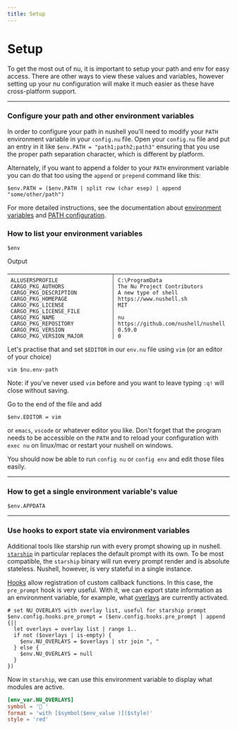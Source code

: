 ```yaml
---
title: Setup
---
```


# Setup

To get the most out of nu, it is important to setup your path and env for easy access.
There are other ways to view these values and variables, however setting up your nu configuration will make it much easier as these have cross-platform support.

---

### Configure your path and other environment variables

In order to configure your path in nushell you'll need to modify your `PATH` environment variable in your `config.nu` file. Open your `config.nu` file and put an entry in it like `$env.PATH = "path1;path2;path3"` ensuring that you use the proper path separation character, which is different by platform.

Alternately, if you want to append a folder to your `PATH` environment variable you can do that too using the `append` or `prepend` command like this:

```nu
$env.PATH = ($env.PATH | split row (char esep) | append "some/other/path")
```

For more detailed instructions, see the documentation about [environment variables](/book/environment.html#setting-environment-variables) and [PATH configuration](/book/configuration.html#path-configuration).

### How to list your environment variables

```nu
$env
```

Output

```
─────────────────────────────────┬────────────────────────────────────────────
 ALLUSERSPROFILE                 │ C:\ProgramData
 CARGO_PKG_AUTHORS               │ The Nu Project Contributors
 CARGO_PKG_DESCRIPTION           │ A new type of shell
 CARGO_PKG_HOMEPAGE              │ https://www.nushell.sh
 CARGO_PKG_LICENSE               │ MIT
 CARGO_PKG_LICENSE_FILE          │
 CARGO_PKG_NAME                  │ nu
 CARGO_PKG_REPOSITORY            │ https://github.com/nushell/nushell
 CARGO_PKG_VERSION               │ 0.59.0
 CARGO_PKG_VERSION_MAJOR         │ 0
```

Let's practise that and set `$EDITOR` in our `env.nu` file using `vim` (or an editor of your choice)

```
vim $nu.env-path
```

Note: if you've never used `vim` before and you want to leave typing `:q!` will close without saving.

Go to the end of the file and add

```
$env.EDITOR = vim
```

or `emacs`, `vscode` or whatever editor you like. Don't forget that the program needs to be accessible on the `PATH`
and to reload your configuration with `exec nu` on linux/mac or restart your nushell on windows.

You should now be able to run `config nu` or `config env` and edit those files easily.

---

### How to get a single environment variable's value

```nu
$env.APPDATA
```
---

### Use hooks to export state via environment variables

Additional tools like starship run with every prompt showing up in nushell.
[`starship`](https://starship.rs) in particular replaces the default prompt with
its own.
To be most compatible, the `starship` binary will run every prompt render and
is absolute stateless.
Nushell, however, is very stateful in a single instance.

[Hooks](https://www.nushell.sh/book/hooks.html#hooks) allow registration of
custom callback functions.
In this case, the `pre_prompt` hook is very useful.
With it, we can export state information as an environment variable, for
example, what [overlays](https://www.nushell.sh/book/overlays.html) are
currently activated.

```nu
# set NU_OVERLAYS with overlay list, useful for starship prompt
$env.config.hooks.pre_prompt = ($env.config.hooks.pre_prompt | append {||
  let overlays = overlay list | range 1..
  if not ($overlays | is-empty) {
    $env.NU_OVERLAYS = $overlays | str join ", "
  } else {
    $env.NU_OVERLAYS = null
  }
})
```

Now in `starship`, we can use this environment variable to display what modules
are active.

```toml
[env_var.NU_OVERLAYS]
symbol = '📌 '
format = 'with [$symbol($env_value )]($style)'
style = 'red'
```
